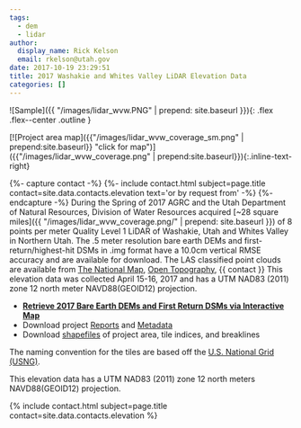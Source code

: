 ```yaml
---
tags:
  - dem
  - lidar
author:
  display_name: Rick Kelson
  email: rkelson@utah.gov
date: 2017-10-19 23:29:51
title: 2017 Washakie and Whites Valley LiDAR Elevation Data
categories: []
---
```


![Sample]({{ "/images/lidar_wvw.PNG" | prepend: site.baseurl }}){: .flex .flex--center .outline }

[![Project area map]({{"/images/lidar_wvw_coverage_sm.png" | prepend:site.baseurl}} "click for map")]({{"/images/lidar_wvw_coverage.png" | prepend:site.baseurl}}){:.inline-text-right}

{%- capture contact -%}
{%- include contact.html subject=page.title contact=site.data.contacts.elevation text='or by request from' -%}
{%- endcapture -%}
During the Spring of 2017 AGRC and the Utah Department of Natural Resources, Division of Water Resources acquired [~28 square miles]({{ "/images/lidar_wvw_coverage.png/" | prepend: site.baseurl }}) of 8 points per meter Quality Level 1 LiDAR of Washakie, Utah and Whites Valley in Northern Utah. The .5 meter resolution bare earth DEMs and first-return/highest-hit DSMs in .img format have a 10.0cm vertical RMSE accuracy and are available for download. The LAS classified point clouds are available from [The National Map](https://viewer.nationalmap.gov/basic/), [Open Topography](http://opentopo.sdsc.edu/lidarDataset?opentopoID=OTLAS.092018.6341.1), {{ contact }} This elevation data was collected April 15-16, 2017 and has a UTM NAD83 (2011) zone 12 north meter NAVD88(GEOID12) projection.

<ul class="dotless">
  <li>
    <strong>
      <i class="fas fa-download"></i> <a href="https://raster.utah.gov/?cat=.5%20Meter%20%7B2017%20Washakie%20and%20Whites%20Valley%20LiDAR%7D">Retrieve 2017 Bare Earth DEMs and First Return DSMs via Interactive Map</a>
    </strong>
  </li>
  <li>
    <i class="fas fa-download"></i> Download project <a href="https://storage.googleapis.com/state-of-utah-sgid-downloads/lidar/washakie-whites-valley-2017/DEMs/Washakie_WhitesValley_Report.zip">Reports</a> and
      <a href="https://storage.googleapis.com/state-of-utah-sgid-downloads/lidar/washakie-whites-valley-2017/DEMs/Metadata_ProjectLevel.zip">Metadata</a>
  </li>
  <li>
    <i class="fas fa-download"></i> Download <a href="https://storage.googleapis.com/state-of-utah-sgid-downloads/lidar/washakie-whites-valley-2017/DEMs/Washakie_WhitesValley_shps.zip">shapefiles</a> of project area, tile indices, and breaklines
  </li>
</ul>

The naming convention for the tiles are based off the [U.S. National Grid (USNG)](https://www.fgdc.gov/usng/how-to-read-usng/index_html).

This elevation data has a UTM NAD83 (2011) zone 12 north meters NAVD88(GEOID12) projection.

{% include contact.html subject=page.title contact=site.data.contacts.elevation %}
